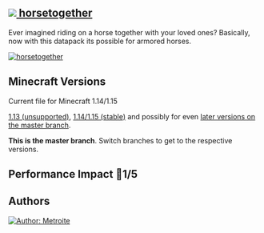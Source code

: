 ## [<img src="https://i.imgur.com/BjfNPDg.gif"> horsetogether](https://download.metroite.de/#/home?url=https://github.com/Metroite/datapacks/tree/master/horsetogether&rootDirectory=false)

Ever imagined riding on a horse together with your loved ones? Basically, now with this datapack its possible for armored horses.

<a href="https://download.metroite.de/#/home?url=https://github.com/Metroite/datapacks/tree/master/horsetogether&rootDirectory=false" rel="Me and the boys on Old Town Road">![horsetogether](horsetogether.png?raw=true "Me and the boys on Old Town Road")</a>

## Minecraft Versions

Current file for Minecraft 1.14/1.15

[1.13 (unsupported)](https://github.com/Metroite/datapacks/tree/1.13), [1.14/1.15 (stable)](https://stable.metroite.de/) and possibly for even [later versions on the master branch](https://www.metroite.de/).

**This is the master branch**. Switch branches to get to the respective versions.

## Performance Impact &#x1F534;1/5

## Authors

<a href="https://github.com/Metroite"><img src="https://img.shields.io/badge/Author-Metroite-blue" alt="Author: Metroite"></a>
